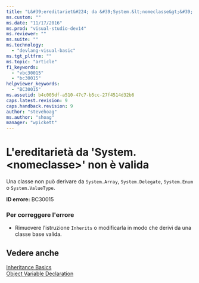 ```yaml
---
title: "L&#39;ereditariet&#224; da &#39;System.&lt;nomeclasse&gt;&#39; non &#232; valida | Microsoft Docs"
ms.custom: ""
ms.date: "11/17/2016"
ms.prod: "visual-studio-dev14"
ms.reviewer: ""
ms.suite: ""
ms.technology: 
  - "devlang-visual-basic"
ms.tgt_pltfrm: ""
ms.topic: "article"
f1_keywords: 
  - "vbc30015"
  - "bc30015"
helpviewer_keywords: 
  - "BC30015"
ms.assetid: b4c005df-a510-47c7-b5cc-27f4514d32b6
caps.latest.revision: 9
caps.handback.revision: 9
author: "stevehoag"
ms.author: "shoag"
manager: "wpickett"
---
```

# L&#39;ereditariet&#224; da &#39;System.&lt;nomeclasse&gt;&#39; non &#232; valida
Una classe non può derivare da `System.Array`, `System.Delegate`, `System.Enum` o `System.ValueType`.  
  
 **ID errore:** BC30015  
  
### Per correggere l'errore  
  
-   Rimuovere l'istruzione `Inherits` o modificarla in modo che derivi da una classe base valida.  
  
## Vedere anche  
 [Inheritance Basics](/dotnet/visual-basic/programming-guide/language-features/objects-and-classes/inheritance-basics)   
 [Object Variable Declaration](/dotnet/visual-basic/programming-guide/language-features/variables/object-variable-declaration)